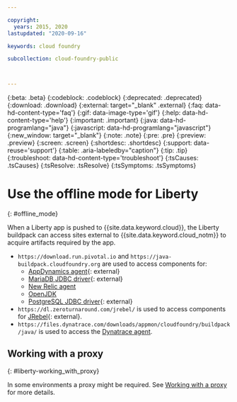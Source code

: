 ```yaml
---

copyright:
  years: 2015, 2020
lastupdated: "2020-09-16"

keywords: cloud foundry

subcollection: cloud-foundry-public



---
```



{:beta: .beta}
{:codeblock: .codeblock}
{:deprecated: .deprecated}
{:download: .download}
{:external: target="_blank" .external}
{:faq: data-hd-content-type='faq'}
{:gif: data-image-type='gif'}
{:help: data-hd-content-type='help'}
{:important: .important}
{:java: data-hd-programlang="java"}
{:javascript: data-hd-programlang="javascript"}
{:new_window: target="_blank"}
{:note: .note}
{:pre: .pre}
{:preview: .preview}
{:screen: .screen}
{:shortdesc: .shortdesc}
{:support: data-reuse='support'}
{:table: .aria-labeledby="caption"}
{:tip: .tip}
{:troubleshoot: data-hd-content-type='troubleshoot'}
{:tsCauses: .tsCauses}
{:tsResolve: .tsResolve}
{:tsSymptoms: .tsSymptoms}


# Use the offline mode for Liberty
{: #offline_mode}

When a Liberty app is pushed to {{site.data.keyword.cloud}}, the Liberty buildpack can access sites external to {{site.data.keyword.cloud_notm}}
to acquire artifacts required by the app.  

* `https://download.run.pivotal.io` and `https://java-buildpack.cloudfoundry.org` are used to access components for:
  * [AppDynamics agent](https://www.appdynamics.com/){: external}
  * [MariaDB JDBC driver](https://mariadb.com/){: external}
  * [New Relic agent](/docs/cloud-foundry-public?topic=cloud-foundry-public-new_relic)
  * [OpenJDK](/docs/cloud-foundry-public?topic=cloud-foundry-public-customizing_jre#openjdk)
  * [PostgreSQL JDBC driver](https://www.postgresql.org){: external}
* `https://dl.zeroturnaround.com/jrebel/` is used to access components for [JRebel](https://www.jrebel.com/products/jrebel){: external}.
* `https://files.dynatrace.com/downloads/appmon/cloudfoundry/buildpack/java/` is used to access the [Dynatrace agent](/docs/cloud-foundry-public?topic=cloud-foundry-public-using_dynatrace).

## Working with a proxy
{: #liberty-working_with_proxy}

In some environments a proxy might be required. See
[Working with a proxy](/docs/cloud-foundry-public?topic=cloud-foundry-public-working_with_proxy) for more details.


